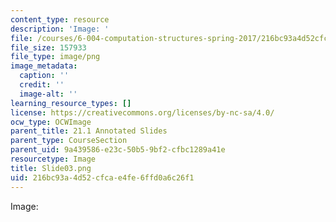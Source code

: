 ```yaml
---
content_type: resource
description: 'Image: '
file: /courses/6-004-computation-structures-spring-2017/216bc93a4d52cfcae4fe6ffd0a6c26f1_Slide03.png
file_size: 157933
file_type: image/png
image_metadata:
  caption: ''
  credit: ''
  image-alt: ''
learning_resource_types: []
license: https://creativecommons.org/licenses/by-nc-sa/4.0/
ocw_type: OCWImage
parent_title: 21.1 Annotated Slides
parent_type: CourseSection
parent_uid: 9a439586-e23c-50b5-9bf2-cfbc1289a41e
resourcetype: Image
title: Slide03.png
uid: 216bc93a-4d52-cfca-e4fe-6ffd0a6c26f1
---
```

Image: 